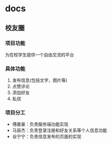 # docs

## 校友圈

### 项目功能

为在校学生提供一个自由交流的平台

### 具体功能 

1. 发布信息(包括文字，图片等)
2. 点赞评论
3. 添加好友
4. 私信 

### 项目分工

* 傅嘉豪：负责服务端功能实现
* 马辰杰：负责登录注册和好友关系等个人信息功能
* 谷宁宁：负责信息发布的页面的实现


